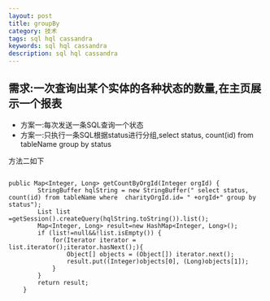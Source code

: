 ```yaml
---
layout: post
title: groupBy
category: 技术
tags: sql hql cassandra
keywords: sql hql cassandra
description: sql hql cassandra
---
```


##  需求:一次查询出某个实体的各种状态的数量,在主页展示一个报表
- 方案一:每次发送一条SQL查询一个状态
- 方案一:只执行一条SQL根据status进行分组,select status, count(id) from tableName group by status

方法二如下

```

public Map<Integer, Long> getCountByOrgId(Integer orgId) {
		StringBuffer hqlString = new StringBuffer(" select status, count(id) from tableName where  charityOrgId.id= " +orgId+" group by status");
		List list =getSession().createQuery(hqlString.toString()).list();
		Map<Integer, Long> result=new HashMap<Integer, Long>();
		if (list!=null&&!list.isEmpty()) {
			for(Iterator iterator = list.iterator();iterator.hasNext();){  
	            Object[] objects = (Object[]) iterator.next();  
	            result.put((Integer)objects[0], (Long)objects[1]);
	        }  
		}
		return result;
	}
	
```
